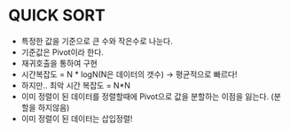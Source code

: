 # QUICK SORT
- 특정한 값을 기준으로 큰 수와 작은수로 나눈다.
- 기준값은 Pivot이라 한다.
- 재귀호출을 통하여 구현
- 시간복잡도 = N * logN(N은 데이터의 갯수) -> 평균적으로 빠르다!
- 하지만.. 최악 시간 복잡도 = N*N
- 이미 정렬이 된 데이터를 정렬할때에 Pivot으로 값을 분할하는 이점을 잃는다. (분할을 하지않음)
- 이미 정렬이 된 데이터는 삽입정렬!
